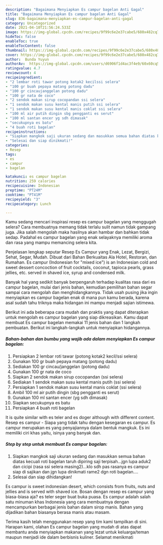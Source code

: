 ```yaml
---
description: "Bagaimana Menyiapkan Es campur bagelan Anti Gagal"
title: "Bagaimana Menyiapkan Es campur bagelan Anti Gagal"
slug: 836-bagaimana-menyiapkan-es-campur-bagelan-anti-gagal
category: Uncategorized
date: 2021-04-10T21:56:24.533Z
image: https://img-global.cpcdn.com/recipes/9f99c6e2e37cabe5/680x482cq70/es-campur-bagelan-foto-resep-utama.jpg
hideToc: false
enableToc: true
enableTocContent: false
thumbnail: https://img-global.cpcdn.com/recipes/9f99c6e2e37cabe5/680x482cq70/es-campur-bagelan-foto-resep-utama.jpg
cover: https://img-global.cpcdn.com/recipes/9f99c6e2e37cabe5/680x482cq70/es-campur-bagelan-foto-resep-utama.jpg
author:  Bunda Yuyun
authorAv:  https://img-global.cpcdn.com/users/d6906f1d4ac3f4e9/60x60cq50/avatar.jpg
ratingvalue: 4.7
reviewcount: 4
recipeingredient:
- "2 lembar roti tawar potong kotak2 kecilssi selera"
- "100 gr buah pepaya matang potong dadu"
- "100 gr cincaujanggelan potong dadu"
- "100 gr nata de coco"
- "2 sendok makan sirup cocopandan ssi selera"
- "1 sendok makan susu kental manis putih ssi selera"
- "1 sendok makan susu kental manis coklat ssi selera"
- "100 ml air putih dingin sbg pengganti es serut"
- "100 ml santan encer yg sdh dimasak"
- "secukupnya es batu"
- "4 buah roti bagelan"
recipeinstructions:
- "Siapkan mangkok saji ukuran sedang dan masukkan semua bahan diatas kecuali roti bagelan taruh dipiring saji terpisah...jgn lupa aduk2 dan cicipi (rasa ssi selera masing2)...klo sdh pas rasanya es campur siap di sajikan dan jgn lupa dinikmati rame2 dgn roti bagelan...."
- "Selesai dan siap dinikmati!"
categories:
- Resep
tags:
- es
- campur
- bagelan

katakunci: es campur bagelan 
nutrition: 259 calories
recipecuisine: Indonesian
preptime: "PT24M"
cooktime: "PT41M"
recipeyield: "3"
recipecategory: Lunch

---
```



Kamu sedang mencari inspirasi resep es campur bagelan yang menggugah selera? Cara membuatnya memang tidak terlalu sulit namun tidak gampang juga. Jika salah mengolah maka hasilnya akan hambar dan bahkan tidak sedap. Padahal es campur bagelan yang enak selayaknya memiliki aroma dan rasa yang mampu memancing selera kita.


Penjelasan lengkap seputar Resep Es Campur yang Enak, Lezat, Bergizi, Sehat, Segar, Mudah. Dibuat dari Bahan Berkuaitas Ala Hotel, Restoran, dan Rumahan. Es campur (Indonesian for &#34;mixed ice&#34;) is an Indonesian cold and sweet dessert concoction of fruit cocktails, coconut, tapioca pearls, grass jellies, etc. served in shaved ice, syrup and condensed milk.

Banyak hal yang sedikit banyak berpengaruh terhadap kualitas rasa dari es campur bagelan, mulai dari jenis bahan, kemudian pemilihan bahan segar sampai cara mengolah dan menghidangkannya. Tidak usah pusing jika ingin menyiapkan es campur bagelan enak di mana pun kamu berada, karena asal sudah tahu triknya maka hidangan ini mampu menjadi sajian istimewa.


Berikut ini ada beberapa cara mudah dan praktis yang dapat diterapkan untuk mengolah es campur bagelan yang siap dikreasikan. Kamu dapat membuat Es campur bagelan memakai 11 jenis bahan dan 1 langkah pembuatan. Berikut ini langkah-langkah untuk menyiapkan hidangannya.

<!--inarticleads1-->

##### Bahan-bahan dan bumbu yang wajib ada dalam menyiapkan Es campur bagelan:

1. Persiapkan 2 lembar roti tawar (potong kotak2 kecil/ssi selera)
1. Gunakan 100 gr buah pepaya matang (potong dadu)
1. Sediakan 100 gr cincau/janggelan (potong dadu)
1. Gunakan 100 gr nata de coco
1. Siapkan 2 sendok makan sirup cocopandan (ssi selera)
1. Sediakan 1 sendok makan susu kental manis putih (ssi selera)
1. Persiapkan 1 sendok makan susu kental manis coklat (ssi selera)
1. Ambil 100 ml air putih dingin (sbg pengganti es serut)
1. Gunakan 100 ml santan encer (yg sdh dimasak)
1. Siapkan secukupnya es batu
1. Persiapkan 4 buah roti bagelan


It is quite similar with es teler and es doger although with different content. Resep es campur - Siapa yang tidak tahu dengan kesegaran es campur. Es campur merupakan es yang penyajiannya dalam bentuk mangkuk. Es ini memiliki ciri khas yaitu, isinya yang banyak dan. 

<!--inarticleads2-->

##### Step by step untuk membuat Es campur bagelan:

1. Siapkan mangkok saji ukuran sedang dan masukkan semua bahan diatas kecuali roti bagelan taruh dipiring saji terpisah...jgn lupa aduk2 dan cicipi (rasa ssi selera masing2)...klo sdh pas rasanya es campur siap di sajikan dan jgn lupa dinikmati rame2 dgn roti bagelan....
1. Selesai dan siap dihidangkan!

Es campur is sweet indonesian desert, which consists from fruits, nuts and jellies and is served with shaved ice. Bosan dengan resep es campur yang biasa-biasa aja? es teler seger buat buka puasa. Es campur adalah salah satu minuman khas Indonesia yang cara membuatnya dengan mencampurkan berbagai jenis bahan dalam sirop manis. Bahan yang dijadikan bahan biasanya berasa manis atau masam. 

Terima kasih telah menggunakan resep yang tim kami tampilkan di sini. Harapan kami, olahan Es campur bagelan yang mudah di atas dapat membantu anda menyiapkan makanan yang lezat untuk keluarga/teman maupun menjadi ide dalam berbisnis kuliner. Selamat menikmati
